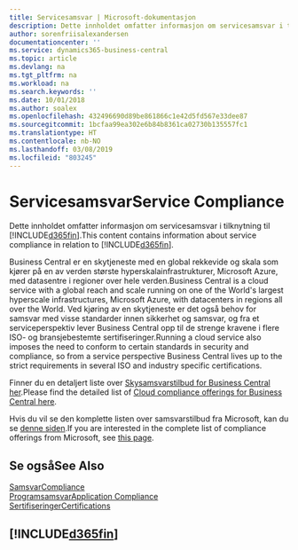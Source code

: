 ```yaml
---
title: Servicesamsvar | Microsoft-dokumentasjon
description: Dette innholdet omfatter informasjon om servicesamsvar i tilknytning til Business Central.
author: sorenfriisalexandersen
documentationcenter: ''
ms.service: dynamics365-business-central
ms.topic: article
ms.devlang: na
ms.tgt_pltfrm: na
ms.workload: na
ms.search.keywords: ''
ms.date: 10/01/2018
ms.author: soalex
ms.openlocfilehash: 432496690d89be861866c1e42d5fd567e33dee87
ms.sourcegitcommit: 1bcfaa99ea302e6b84b8361ca02730b135557fc1
ms.translationtype: HT
ms.contentlocale: nb-NO
ms.lasthandoff: 03/08/2019
ms.locfileid: "803245"
---
```

# <a name="service-compliance"></a><span data-ttu-id="9515c-103">Servicesamsvar</span><span class="sxs-lookup"><span data-stu-id="9515c-103">Service Compliance</span></span>
<span data-ttu-id="9515c-104">Dette innholdet omfatter informasjon om servicesamsvar i tilknytning til [!INCLUDE[d365fin](../includes/d365fin_md.md)].</span><span class="sxs-lookup"><span data-stu-id="9515c-104">This content contains information about service compliance in relation to [!INCLUDE[d365fin](../includes/d365fin_md.md)].</span></span>  

<span data-ttu-id="9515c-105">Business Central er en skytjeneste med en global rekkevide og skala som kjører på en av verden største hyperskalainfrastrukturer, Microsoft Azure, med datasentre i regioner over hele verden.</span><span class="sxs-lookup"><span data-stu-id="9515c-105">Business Central is a cloud service with a global reach and scale running on one of the World's largest hyperscale infrastructures, Microsoft Azure, with datacenters in regions all over the World.</span></span> <span data-ttu-id="9515c-106">Ved kjøring av en skytjeneste er det også behov for samsvar med visse standarder innen sikkerhet og samsvar, og fra et serviceperspektiv lever Business Central opp til de strenge kravene i flere ISO- og bransjebestemte sertifiseringer.</span><span class="sxs-lookup"><span data-stu-id="9515c-106">Running a cloud service also imposes the need to conform to certain standards in security and compliance, so from a service perspective Business Central lives up to the strict requirements in several ISO and industry specific certifications.</span></span>

<span data-ttu-id="9515c-107">Finner du en detaljert liste over [Skysamsvarstilbud for Business Central her](https://aka.ms/d365-compliance-list).</span><span class="sxs-lookup"><span data-stu-id="9515c-107">Please find the detailed list of [Cloud compliance offerings for Business Central here](https://aka.ms/d365-compliance-list).</span></span>

<span data-ttu-id="9515c-108">Hvis du vil se den komplette listen over samsvarstilbud fra Microsoft, kan du se [denne siden](https://www.microsoft.com/en-us/trustcenter/compliance/complianceofferings).</span><span class="sxs-lookup"><span data-stu-id="9515c-108">If you are interested in the complete list of compliance offerings from Microsoft, see [this page](https://www.microsoft.com/en-us/trustcenter/compliance/complianceofferings).</span></span>

## <a name="see-also"></a><span data-ttu-id="9515c-109">Se også</span><span class="sxs-lookup"><span data-stu-id="9515c-109">See Also</span></span>  
[<span data-ttu-id="9515c-110">Samsvar</span><span class="sxs-lookup"><span data-stu-id="9515c-110">Compliance</span></span>](compliance-overview.md)  
[<span data-ttu-id="9515c-111">Programsamsvar</span><span class="sxs-lookup"><span data-stu-id="9515c-111">Application Compliance</span></span>](compliance-application-compliance.md)  
[<span data-ttu-id="9515c-112">Sertifiseringer</span><span class="sxs-lookup"><span data-stu-id="9515c-112">Certifications</span></span>](compliance-certifications.md)  

 ## [!INCLUDE[d365fin](../includes/free_trial_md.md)]  
 
